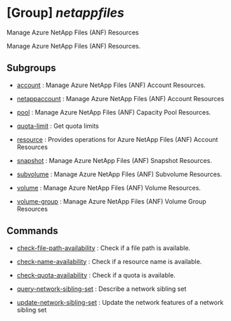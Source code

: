 # [Group] _netappfiles_

Manage Azure NetApp Files (ANF) Resources

Manage Azure NetApp Files (ANF) Resources.

## Subgroups

- [account](/Commands/netappfiles/account/readme.md)
: Manage Azure NetApp Files (ANF) Account Resources.

- [netappaccount](/Commands/netappfiles/netappaccount/readme.md)
: Manage Azure NetApp Files (ANF) Account Resources

- [pool](/Commands/netappfiles/pool/readme.md)
: Manage Azure NetApp Files (ANF) Capacity Pool Resources.

- [quota-limit](/Commands/netappfiles/quota-limit/readme.md)
: Get quota limits

- [resource](/Commands/netappfiles/resource/readme.md)
: Provides operations for Azure NetApp Files (ANF) Account Resources

- [snapshot](/Commands/netappfiles/snapshot/readme.md)
: Manage Azure NetApp Files (ANF) Snapshot Resources.

- [subvolume](/Commands/netappfiles/subvolume/readme.md)
: Manage Azure NetApp Files (ANF) Subvolume Resources.

- [volume](/Commands/netappfiles/volume/readme.md)
: Manage Azure NetApp Files (ANF) Volume Resources.

- [volume-group](/Commands/netappfiles/volume-group/readme.md)
: Manage Azure NetApp Files (ANF) Volume Group Resources

## Commands

- [check-file-path-availability](/Commands/netappfiles/_check-file-path-availability.md)
: Check if a file path is available.

- [check-name-availability](/Commands/netappfiles/_check-name-availability.md)
: Check if a resource name is available.

- [check-quota-availability](/Commands/netappfiles/_check-quota-availability.md)
: Check if a quota is available.

- [query-network-sibling-set](/Commands/netappfiles/_query-network-sibling-set.md)
: Describe a network sibling set

- [update-network-sibling-set](/Commands/netappfiles/_update-network-sibling-set.md)
: Update the network features of a network sibling set
